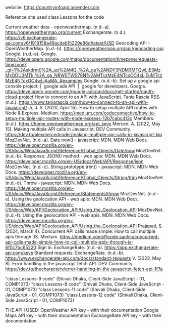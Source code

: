 
website:
https://countryinfoapi.onrender.com

Reference cite used class Lessons for the code

Current weather data - openweathermap. (n.d.-a). https://openweathermap.org/current 
Exchangerate. (n.d.). https://v6.exchangerate-api.com/v6/1919158a48acdeb15229e86d/latest/USD 
Geocoding API - OpenWeatherMap. (n.d.-b). https://openweathermap.org/api/geocoding-api 
Google. (n.d.-a). Google. https://developers.google.com/maps/documentation/timezone/requests-timezone?_gl=1%2Askdrm0%2A_up%2AMQ..%2A_ga%2ANDY3NDM3MTQwLjE3MzMxODU3MTk.%2A_ga_NRWSTWS78N%2AMTczMzE4NTcxOC4xLjEuMTczMzE4NTcxOC4wLjAuMA..#examples 
Google. (n.d.-b). Set up a google api console project  |  google ads API  |  google for developers. Google. https://developers.google.com/google-ads/api/docs/get-started/oauth-cloud-project 
How to connect to an API with JavaScript. Tania Rascia RSS. (n.d.). https://www.taniarascia.com/how-to-connect-to-an-api-with-javascript/ 
Jr, J. S. (2020, April 15). How to setup multiple API routes with Node & Express. Medium. https://medium.com/codeconnective/how-to-setup-multiple-api-routes-with-node-express-12b7cabcd13c 
Members. (n.d.). https://home.openweathermap.org/api_keys 
Merced, A. (2022, May 15). Making multiple API calls in Javascript. DEV Community. https://dev.to/alexmercedcoder/making-multiple-api-calls-in-javascript-kip 
MozDevNet. (n.d.-a). Date.now() - javascript: MDN. MDN Web Docs. https://developer.mozilla.org/en-US/docs/Web/JavaScript/Reference/Global_Objects/Date/now 
MozDevNet. (n.d.-b). Response: JSON() method - web apis: MDN. MDN Web Docs. https://developer.mozilla.org/en-US/docs/Web/API/Response/json 
MozDevNet. (n.d.-c). String.prototype.trim() - javascript: MDN. MDN Web Docs. https://developer.mozilla.org/en-US/docs/Web/JavaScript/Reference/Global_Objects/String/trim 
MozDevNet. (n.d.-d). Throw - javascript: MDN. MDN Web Docs. https://developer.mozilla.org/en-US/docs/Web/JavaScript/Reference/Statements/throw 
MozDevNet. (n.d.-e). Using the geolocation API - web apis: MDN. MDN Web Docs. https://developer.mozilla.org/en-US/docs/Web/API/Geolocation_API/Using_the_Geolocation_API 
MozDevNet. (n.d.-f). Using the geolocation API - web apis: MDN. MDN Web Docs. https://developer.mozilla.org/en-US/docs/Web/API/Geolocation_API/Using_the_Geolocation_API 
Prajapati, S. (2024, March 4). Concurrent API calls made simple: How to call multiple apis through JS. Medium. https://medium.com/@code.sachin/concurrent-api-calls-made-simple-how-to-call-multiple-apis-through-js-6f0c7bc65220 
Sign in. ExchangeRate. (n.d.-a). https://app.exchangerate-api.com/keys 
Standard requests. ExchangeRate. (n.d.-b). https://www.exchangerate-api.com/docs/standard-requests 
V. (2023, May 8). Error handling in the javascript fetch API. DEV Community. https://dev.to/thecharacterv/error-handling-in-the-javascript-fetch-api-1f7a 

"class Lessons-9 code" (Shivali Dhaka, Client-Side JavaScript - 01, COMP1073) "class Lessons-8 code" (Shivali Dhaka, Client-Side JavaScript - 01, COMP1073)
"class Lessons-11 code" (Shivali Dhaka, Client-Side JavaScript - 01, COMP1073) "class Lessons-12 code" (Shivali Dhaka, Client-Side JavaScript - 01, COMP1073)

 

THE API I USED: 
OpenWeather API key - with their documentation
Google Maps API key - with their documentation
ExchangeRate API key - with their documentation



